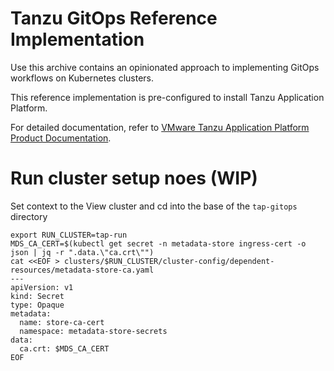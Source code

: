 # Tanzu GitOps Reference Implementation

Use this archive contains an opinionated approach to implementing GitOps workflows on Kubernetes clusters.

This reference implementation is pre-configured to install Tanzu Application Platform.

For detailed documentation, refer to [VMware Tanzu Application Platform Product Documentation](https://docs.vmware.com/en/VMware-Tanzu-Application-Platform/1.7/tap/install-gitops-intro.html).

# Run cluster setup noes (WIP)

Set context to the View cluster and cd into the base of the `tap-gitops` directory

```
export RUN_CLUSTER=tap-run
MDS_CA_CERT=$(kubectl get secret -n metadata-store ingress-cert -o json | jq -r ".data.\"ca.crt\"")
cat <<EOF > clusters/$RUN_CLUSTER/cluster-config/dependent-resources/metadata-store-ca.yaml
---
apiVersion: v1
kind: Secret
type: Opaque
metadata:
  name: store-ca-cert
  namespace: metadata-store-secrets
data:
  ca.crt: $MDS_CA_CERT
EOF
```